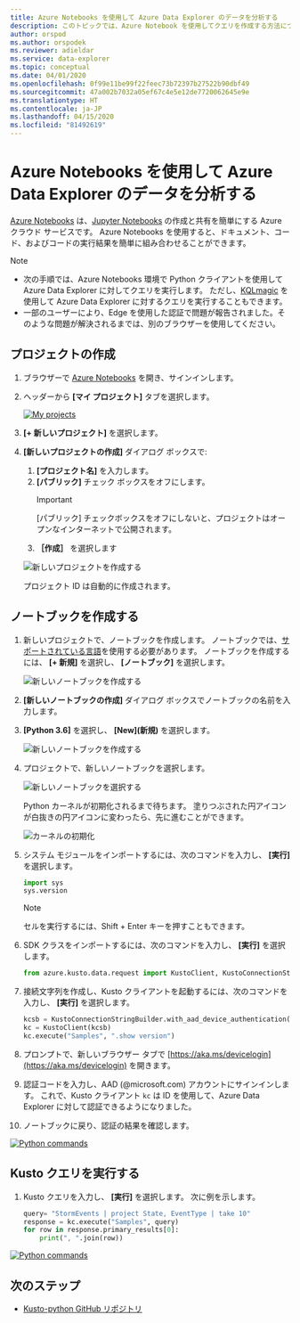 ```yaml
---
title: Azure Notebooks を使用して Azure Data Explorer のデータを分析する
description: このトピックでは、Azure Notebook を使用してクエリを作成する方法について説明します
author: orspod
ms.author: orspodek
ms.reviewer: adieldar
ms.service: data-explorer
ms.topic: conceptual
ms.date: 04/01/2020
ms.openlocfilehash: 0f99e11be99f22feec73b72397b27522b90dbf49
ms.sourcegitcommit: 47a002b7032a05ef67c4e5e12de7720062645e9e
ms.translationtype: HT
ms.contentlocale: ja-JP
ms.lasthandoff: 04/15/2020
ms.locfileid: "81492619"
---
```

# <a name="use-azure-notebooks-to-analyze-data-in-azure-data-explorer"></a>Azure Notebooks を使用して Azure Data Explorer のデータを分析する

[Azure Notebooks](https://notebooks.azure.com/) は、[Jupyter Notebooks](https://jupyter.org/) の作成と共有を簡単にする Azure クラウド サービスです。 Azure Notebooks を使用すると、ドキュメント、コード、およびコードの実行結果を簡単に組み合わせることができます。

> [!Note]
> * 次の手順では、Azure Notebooks 環境で Python クライアントを使用して Azure Data Explorer に対してクエリを実行します。 ただし、[KQLmagic](https://docs.microsoft.com/azure/data-explorer/kqlmagic) を使用して Azure Data Explorer に対するクエリを実行することもできます。
> * 一部のユーザーにより、Edge を使用した認証で問題が報告されました。そのような問題が解決されるまでは、別のブラウザーを使用してください。

## <a name="create-a-project"></a>プロジェクトの作成

1. ブラウザーで [Azure Notebooks](https://notebooks.azure.com/) を開き、サインインします。

1. ヘッダーから **[マイ プロジェクト]** タブを選択します。 

    [![](media/azurenotebooks/an-myprojects.png "My projects")](media/azurenotebooks/an-myprojects.png#lightbox)

1. **[+ 新しいプロジェクト]** を選択します。
    
1. **[新しいプロジェクトの作成]** ダイアログ ボックスで:
    1. **[プロジェクト名]** を入力します。
    1. **[パブリック]** チェック ボックスをオフにします。
        >[!Important]
        > [パブリック] チェックボックスをオフにしないと、プロジェクトはオープンなインターネットで公開されます。
    1. **［作成］** を選択します
    
    ![新しいプロジェクトを作成する](media/azurenotebooks/an-create-new-project-blank.png)

    プロジェクト ID は自動的に作成されます。

## <a name="create-a-notebook"></a>ノートブックを作成する

1. 新しいプロジェクトで、ノートブックを作成します。 ノートブックでは、[サポートされている言語](https://github.com/Azure/azure-kusto-python#minimum-requirements)を使用する必要があります。
ノートブックを作成するには、 **[+ 新規]** を選択し、 **[ノートブック]** を選択します。

    ![新しいノートブックを作成する](media/azurenotebooks/an-create-new-notebook-menu.png) 

1. **[新しいノートブックの作成]** ダイアログ ボックスでノートブックの名前を入力します。

1. **[Python 3.6]** を選択し、 **[New]\(新規\)** を選択します。
    
    ![新しいノートブックを作成する](media/azurenotebooks/an-create-new-notebook.png) 
    
1. プロジェクトで、新しいノートブックを選択します。

    ![新しいノートブックを選択する](media/azurenotebooks/an-select-notebook.png)

    Python カーネルが初期化されるまで待ちます。 塗りつぶされた円アイコンが白抜きの円アイコンに変わったら、先に進むことができます。

    ![カーネルの初期化](media/azurenotebooks/an-python-init-icon.png)

1. システム モジュールをインポートするには、次のコマンドを入力し、 **[実行]** を選択します。
    ```python
    import sys
    sys.version
    ```

    > [!Note]
    > セルを実行するには、Shift + Enter キーを押すこともできます。

1.  SDK クラスをインポートするには、次のコマンドを入力し、 **[実行]** を選択します。
    ```python
    from azure.kusto.data.request import KustoClient, KustoConnectionStringBuilder
    ```

1.  接続文字列を作成し、Kusto クライアントを起動するには、次のコマンドを入力し、 **[実行]** を選択します。  
    ```python
    kcsb = KustoConnectionStringBuilder.with_aad_device_authentication("https://help.kusto.windows.net")
    kc = KustoClient(kcsb)
    kc.execute("Samples", ".show version")
    ```
1. プロンプトで、新しいブラウザー タブで [https://aka.ms/devicelogin](https://aka.ms/devicelogin) を開きます。 
   
1. 認証コードを入力し、AAD (@microsoft.com) アカウントにサインインします。 これで、Kusto クライアント `kc` は ID を使用して、Azure Data Explorer に対して認証できるようになりました。

1. ノートブックに戻り、認証の結果を確認します。 

[![](media/azurenotebooks/an-python-commands.png "Python commands")](media/azurenotebooks/an-python-commands.png#lightbox)

## <a name="execute-a-kusto-query"></a>Kusto クエリを実行する

1. Kusto クエリを入力し、 **[実行]** を選択します。 次に例を示します。

    ```python
    query= "StormEvents | project State, EventType | take 10"
    response = kc.execute("Samples", query)
    for row in response.primary_results[0]:
        print(", ".join(row))
    ```    

[![](media/azurenotebooks/an-commands.png "Python commands")](media/azurenotebooks/an-commands.png#lightbox)

## <a name="next-steps"></a>次のステップ

* [Kusto-python GitHub リポジトリ](https://github.com/Azure/azure-kusto-python)

